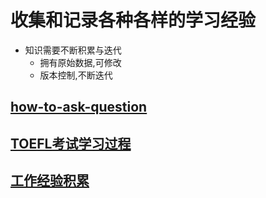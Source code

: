 # 收集和记录各种各样的学习经验
- 知识需要不断积累与迭代
  - 拥有原始数据,可修改
  - 版本控制,不断迭代



## [how-to-ask-question](https://github.com/daodaogua/learning_experience/blob/master/how-to-ask-question.org)

## [TOEFL考试学习过程](https://github.com/daodaogua/learning_experience/blob/master/TOEFL-exam.org)

## [工作经验积累](https://github.com/daodaogua/learning_experience/blob/master/work-experience.org)

